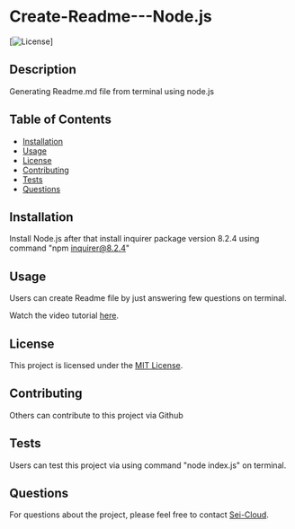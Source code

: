# Create-Readme---Node.js

[![License](https://img.shields.io/badge/License-MIT-blue.svg)]

## Description

Generating Readme.md file from terminal using node.js

## Table of Contents

- [Installation](#installation)
- [Usage](#usage)
- [License](#license)
- [Contributing](#contributing)
- [Tests](#tests)
- [Questions](#questions)

## Installation

Install Node.js after that install inquirer package version 8.2.4 using command "npm inquirer@8.2.4"

## Usage

Users can create Readme file by just answering few questions on terminal.

Watch the video tutorial [here](https://vimeo.com/939188276?share=copy).

## License

This project is licensed under the [MIT License](https://opensource.org/licenses/MIT).

## Contributing

Others can contribute to this project via Github

## Tests

Users can test this project via using command "node index.js" on terminal.

## Questions

For questions about the project, please feel free to contact [Sei-Cloud](https://github.com/Sei-Cloud).

